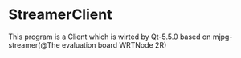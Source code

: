 # StreamerClient
This program is a Client which is wirted by Qt-5.5.0 based on mjpg-streamer(@The evaluation board WRTNode 2R)
